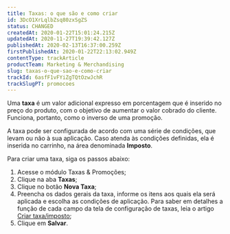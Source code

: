 ```yaml
---
title: Taxas: o que são e como criar
id: 3DcO1XrLqlbZsq80zxSgZS
status: CHANGED
createdAt: 2020-01-22T15:01:24.215Z
updatedAt: 2020-11-27T19:39:42.127Z
publishedAt: 2020-02-13T16:37:00.259Z
firstPublishedAt: 2020-01-22T22:13:02.949Z
contentType: trackArticle
productTeam: Marketing & Merchandising
slug: taxas-o-que-sao-e-como-criar
trackId: 6asfF1vFYiZgTQtOzwJchR
trackSlugPT: promocoes
---
```


Uma __taxa__ é um valor adicional expresso em porcentagem que é inserido no preço do produto, com o objetivo de aumentar o valor cobrado do cliente. Funciona, portanto, como o inverso de uma promoção.

A taxa pode ser configurada de acordo com uma série de condições, que levam ou não à sua aplicação. Caso atenda às condições definidas, ela é inserida no carrinho, na área denominada __Imposto__.

Para criar uma taxa, siga os passos abaixo:
  
  1. Acesse o módulo Taxas & Promoções;
  2. Clique na aba __Taxas__;
  3. Clique no botão __Nova Taxa__;
  4. Preencha os dados gerais da taxa, informe os itens aos quais ela será aplicada e escolha as condições de aplicação. Para saber em detalhes a função de cada campo da tela de configuração de taxas, leia o artigo [Criar taxa/imposto](https://help.vtex.com/pt/tutorial/como-criar-taxaimposto--tutorials_321);
  5. Clique em __Salvar__.
